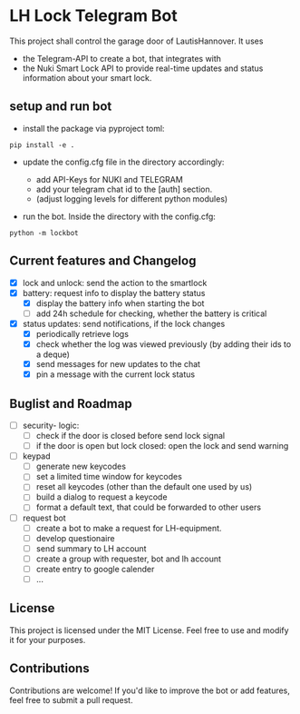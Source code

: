 # LH Lock Telegram Bot

This project shall control the garage door of LautisHannover. It uses 
- the Telegram-API to create a bot, that integrates with
- the Nuki Smart Lock API to provide real-time updates and status information about your smart lock. 


## setup and run bot
- install the package via pyproject toml:
```
pip install -e .
```
- update the config.cfg file in the directory accordingly:
    - add API-Keys for NUKI and TELEGRAM
    - add your telegram chat id to the [auth] section.
    - (adjust logging levels for different python modules)

- run the bot. Inside the directory with the config.cfg:
```
python -m lockbot
```

## Current features and Changelog
- [x] lock and unlock: send the action to the smartlock
- [x] battery: request info to display the battery status
    - [x] display the battery info when starting the bot
    - [ ] add 24h schedule for checking, whether the battery is critical
- [x] status updates: send notifications, if the lock changes
    - [x] periodically retrieve logs
    - [x] check whether the log was viewed previously (by adding their ids to a deque)
    - [x] send messages for new updates to the chat
    - [x] pin a message with the current lock status
        
## Buglist and Roadmap
- [ ] security- logic: 
    - [ ] check if the door is closed before send lock signal
    - [ ] if the door is open but lock closed: open the lock and send warning
- [ ] keypad
    - [ ] generate new keycodes
    - [ ] set a limited time window for keycodes
    - [ ] reset all keycodes (other than the default one used by us)
    - [ ] build a dialog to request a keycode
    - [ ] format a default text, that could be forwarded to other users
    
- [ ] request bot
    - [ ] create a bot to make a request for LH-equipment.
    - [ ] develop questionaire 
    - [ ] send summary to LH account
    - [ ] create a group with requester, bot and lh account
    - [ ] create entry to google calender
    - [ ] ...

## License

This project is licensed under the MIT License. Feel free to use and modify it for your purposes.

## Contributions

Contributions are welcome! If you'd like to improve the bot or add features, feel free to submit a pull request.

